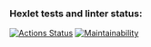### Hexlet tests and linter status:
[![Actions Status](https://github.com/DanilCrazy99/fullstack-javascript-project-11/actions/workflows/hexlet-check.yml/badge.svg)](https://github.com/DanilCrazy99/fullstack-javascript-project-11/actions)
[![Maintainability](https://api.codeclimate.com/v1/badges/61f7796bab4f13ec29b5/maintainability)](https://codeclimate.com/github/DanilCrazy99/fullstack-javascript-project-11/maintainability)
